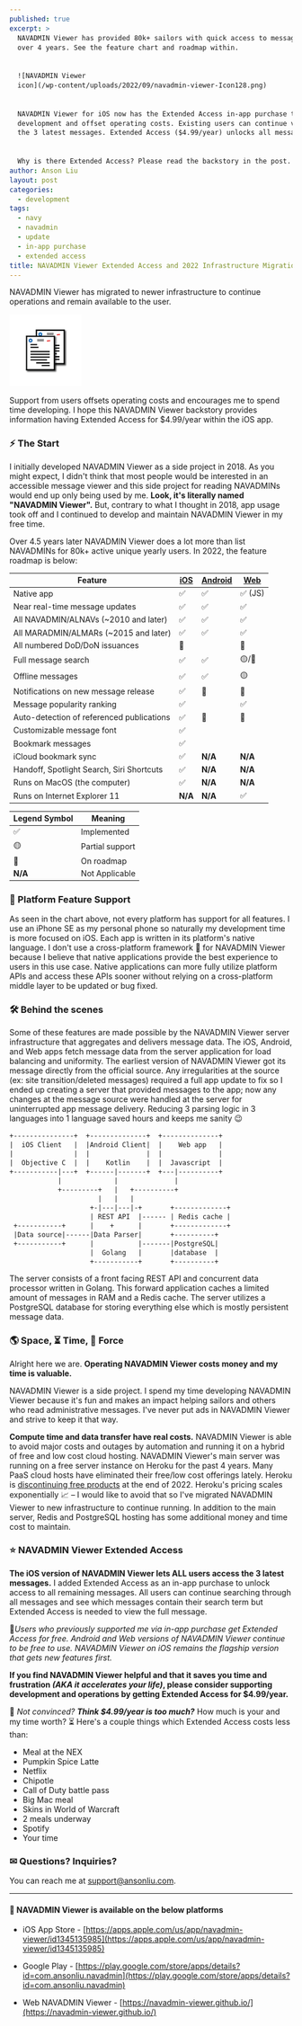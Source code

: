 ```yaml
---
published: true
excerpt: >
  NAVADMIN Viewer has provided 80k+ sailors with quick access to messages for
  over 4 years. See the feature chart and roadmap within. 


  ![NAVADMIN Viewer
  icon](/wp-content/uploads/2022/09/navadmin-viewer-Icon128.png)


  NAVADMIN Viewer for iOS now has the Extended Access in-app purchase to support
  development and offset operating costs. Existing users can continue viewing
  the 3 latest messages. Extended Access ($4.99/year) unlocks all messages.


  Why is there Extended Access? Please read the backstory in the post. 
author: Anson Liu
layout: post
categories:
  - development
tags:
  - navy
  - navadmin
  - update
  - in-app purchase
  - extended access
title: NAVADMIN Viewer Extended Access and 2022 Infrastructure Migration
---
```


NAVADMIN Viewer has migrated to newer infrastructure to continue operations and remain available to the user.

![NAVADMIN Viewer icon](/wp-content/uploads/2022/09/navadmin-viewer-Icon128.png)

Support from users offsets operating costs and encourages me to spend time developing. I hope this NAVADMIN Viewer backstory provides information having Extended Access for $4.99/year within the iOS app.

### ⚡ The Start

I initially developed NAVADMIN Viewer as a side project in 2018. As you might expect, I didn't think that most people would be interested in an accessible message viewer and this side project for reading NAVADMINs would end up only being used by me. **Look, it's literally named "NAVADMIN Viewer".** But, contrary to what I thought in 2018, app usage took off and I continued to develop and maintain NAVADMIN Viewer in my free time.

Over 4.5 years later NAVADMIN Viewer does a lot more than list NAVADMINs for 80k+ active unique yearly users. In 2022, the feature roadmap is below:

| Feature      | [iOS](https://apps.apple.com/us/app/navadmin-viewer/id1345135985) | [Android](https://play.google.com/store/apps/details?id=com.ansonliu.navadmin) | [Web](https://navadmin-viewer.github.io/) |
| ----------- | ----------- | ----------- | ----------- |
| Native app | ✅ | ✅ | ✅ (JS) |
| Near real-time message updates | ✅ | ✅ | ✅ |
| All NAVADMIN/ALNAVs (~2010 and later) | ✅ | ✅ | ✅ |
| All MARADMIN/ALMARs (~2015 and later) | ✅ | ✅ | ✅ |
| All numbered DoD/DoN issuances | 🚧 |  | 🚧 |
| Full message search   | ✅ | ✅ | 🟡/🚧 |
| Offline messages | ✅ | ✅ | 🟡 |
| Notifications on new message release | ✅ | 🚧 | 🚧 |
| Message popularity ranking | ✅ |  | ✅ |
| Auto-detection of referenced publications | ✅ | 🚧 | 🚧 |
| Customizable message font | ✅ |  |  |
| Bookmark messages | ✅ |  |  |
| iCloud bookmark sync | ✅ | __N/A__ | __N/A__ |
| Handoff, Spotlight Search, Siri Shortcuts | ✅ | __N/A__ | __N/A__ |
| Runs on MacOS (the computer) | ✅ | __N/A__ | __N/A__ |
| Runs on Internet Explorer 11 | __N/A__ | __N/A__ | ✅ |

| Legend Symbol | Meaning |
| ----------- | ----------- |
| ✅ | Implemented |
| 🟡 | Partial support |
| 🚧 | On roadmap |
| __N/A__ | Not Applicable |

### 📱 Platform Feature Support

As seen in the chart above, not every platform has support for all features. I use an iPhone SE as my personal phone so naturally my development time is more focused on iOS. Each app is written in its platform's native language. I don't use a cross-platform framework 🤢 for NAVADMIN Viewer because I believe that native applications provide the best experience to users in this use case. Native applications can more fully utilize platform APIs and access these APIs sooner without relying on a cross-platform middle layer to be updated or bug fixed.

### 🛠 Behind the scenes

Some of these features are made possible by the NAVADMIN Viewer server infrastructure that aggregates and delivers message data. The iOS, Android, and Web apps fetch message data from the server application for load balancing and uniformity. The earliest version of NAVADMIN Viewer got its message directly from the official source. Any irregularities at the source (ex: site transition/deleted messages) required a full app update to fix so I ended up creating a server that provided messages to the app; now any changes at the message source were handled at the server for uninterrupted app message delivery. Reducing 3 parsing logic in 3 languages into 1 language saved hours and keeps me sanity 😉

```                                                                                                        
+---------------+  +--------------+  +--------------+     
|  iOS Client   |  |Android Client|  |    Web app   |     
|               |  |              |  |              |     
|  Objective C  |  |    Kotlin    |  |  Javascript  |     
+-----------|---+  +------|-------+  +---|----------+     
            |             |              |                
            +---------+   |   +----------+                
                      |   |   |                           
                    +-|---|---|-+       +-------------+   
                    | REST API  |------ | Redis cache |   
 +-----------+      |    +      |       +-------------+   
 |Data source|------|Data Parser|       +----------+      
 +-----------+      |           |-------|PostgreSQL|      
                    |  Golang   |       |database  |      
                    +-----------+       +----------+        
```

The server consists of a front facing REST API and concurrent data processor written in Golang. This forward application caches a limited amount of messages in RAM and a Redis cache. The server utilizes a PostgreSQL database for storing everything else which is mostly persistent message data.

### 🌎 Space, ⏳ Time, 🧨 Force

Alright here we are. **Operating NAVADMIN Viewer costs money and my time is valuable.**

NAVADMIN Viewer is a side project. I spend my time developing NAVADMIN Viewer because it's fun and makes an impact helping sailors and others who read administrative messages. I've never put ads in NAVADMIN Viewer and strive to keep it that way.

**Compute time and data transfer have real costs.** NAVADMIN Viewer is able to avoid major costs and outages by automation and running it on a hybrid of free and low cost cloud hosting. NAVADMIN Viewer's main server was running on a free server instance on Heroku for the past 4 years. Many PaaS cloud hosts have eliminated their free/low cost offerings lately. Heroku is [discontinuing free products](https://help.heroku.com/RSBRUH58/removal-of-heroku-free-product-plans-faq) at the end of 2022. Heroku's pricing scales exponentially 📈 – I would like to avoid that so I've migrated NAVADMIN Viewer to new infrastructure to continue running. In addition to the main server, Redis and PostgreSQL hosting has some additional money and time cost to maintain.

### ⭐ NAVADMIN Viewer Extended Access

**The iOS version of NAVADMIN Viewer lets ALL users access the 3 latest messages.** I added Extended Access as an in-app purchase to unlock access to all remaining messages. All users can continue searching through all messages and see which messages contain their search term but Extended Access is needed to view the full message.

💯*Users who previously supported me via in-app purchase get Extended Access for free. Android and Web versions of NAVADMIN Viewer continue to be free to use. NAVADMIN Viewer on iOS remains the flagship version that gets new features first.*

**If you find NAVADMIN Viewer helpful and that it saves you time and frustration *(AKA it accelerates your life)*, please consider supporting development and operations by getting Extended Access for $4.99/year.**

💸 *Not convinced? **Think $4.99/year is too much?*** How much is your and my time worth? ⏳ Here's a couple things which Extended Access costs less than:

- Meal at the NEX
- Pumpkin Spice Latte
- Netflix
- Chipotle
- Call of Duty battle pass
- Big Mac meal
- Skins in World of Warcraft
- 2 meals underway
- Spotify
- Your time

### ✉ Questions? Inquiries?

You can reach me at [support@ansonliu.com](mailto:support@ansonliu.com).

---

#### 📱 NAVADMIN Viewer is available on the below platforms

- iOS App Store - [https://apps.apple.com/us/app/navadmin-viewer/id1345135985](https://apps.apple.com/us/app/navadmin-viewer/id1345135985) 
- Google Play - [https://play.google.com/store/apps/details?id=com.ansonliu.navadmin](https://play.google.com/store/apps/details?id=com.ansonliu.navadmin)

- Web NAVADMIN Viewer - [https://navadmin-viewer.github.io/](https://navadmin-viewer.github.io/)
